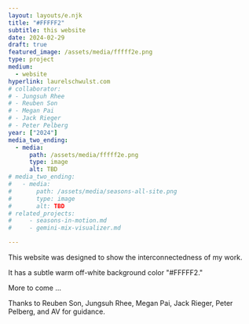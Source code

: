 ```yaml
---
layout: layouts/e.njk
title: "#FFFFF2"
subtitle: this website
date: 2024-02-29
draft: true
featured_image: /assets/media/fffff2e.png
type: project
medium:
  - website
hyperlink: laurelschwulst.com
# collaborator:
# - Jungsuh Rhee
# - Reuben Son
# - Megan Pai
# - Jack Rieger
# - Peter Pelberg
year: ["2024"]
media_two_ending:
  - media:
      path: /assets/media/fffff2e.png
      type: image
      alt: TBD
# media_two_ending:
#   - media:
#       path: /assets/media/seasons-all-site.png
#       type: image
#       alt: TBD
# related_projects:
#     - seasons-in-motion.md
#     - gemini-mix-visualizer.md

---
```


This website was designed to show the interconnectedness of my work.

It has a subtle warm off-white background color "#FFFFF2."

More to come ...

<div class="small-text">
Thanks to Reuben Son, Jungsuh Rhee, Megan Pai, Jack Rieger, Peter Pelberg, and AV for guidance.
</div>